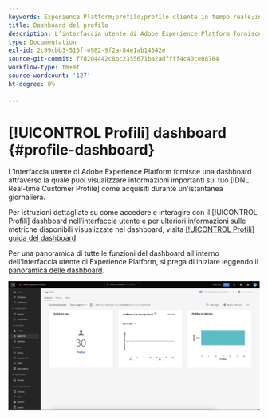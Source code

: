 ```yaml
---
keywords: Experience Platform;profilo;profilo cliente in tempo reale;interfaccia utente;interfaccia utente;personalizzazione;dashboard profilo;dashboard dashboard
title: Dashboard del profilo
description: L’interfaccia utente di Adobe Experience Platform fornisce un dashboard tramite il quale è possibile visualizzare informazioni importanti sui dati del profilo cliente in tempo reale.
type: Documentation
exl-id: 2c99cbb3-515f-4982-9f2a-84e1ab14542e
source-git-commit: f7d204442c8bc2355671ba2adffff4c40ce08784
workflow-type: tm+mt
source-wordcount: '127'
ht-degree: 0%

---
```


# [!UICONTROL Profili] dashboard {#profile-dashboard}

L’interfaccia utente di Adobe Experience Platform fornisce una dashboard attraverso la quale puoi visualizzare informazioni importanti sul tuo [!DNL Real-time Customer Profile] come acquisiti durante un&#39;istantanea giornaliera.

Per istruzioni dettagliate su come accedere e interagire con il [!UICONTROL Profili] dashboard nell’interfaccia utente e per ulteriori informazioni sulle metriche disponibili visualizzate nel dashboard, visita [[!UICONTROL Profili] guida del dashboard](../../dashboards/guides/profiles.md).

Per una panoramica di tutte le funzioni del dashboard all&#39;interno dell&#39;interfaccia utente di Experience Platform, si prega di iniziare leggendo il [panoramica delle dashboard](../../dashboards/home.md).

![Viene visualizzato il dashboard Profilo.](../images/profile-dashboard/dashboard-overview.png)

